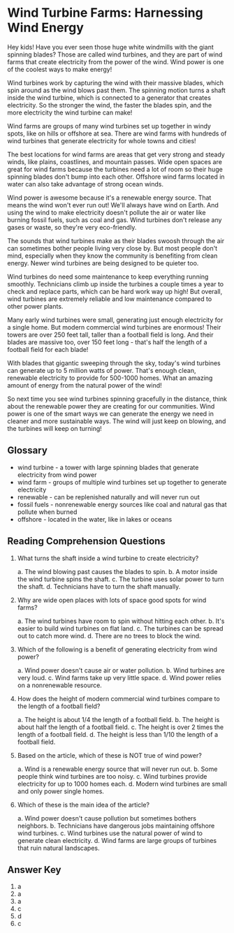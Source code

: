 # Wind Turbine Farms: Harnessing Wind Energy

Hey kids! Have you ever seen those huge white windmills with the giant spinning blades? Those are called wind turbines, and they are part of wind farms that create electricity from the power of the wind. Wind power is one of the coolest ways to make energy!

Wind turbines work by capturing the wind with their massive blades, which spin around as the wind blows past them. The spinning motion turns a shaft inside the wind turbine, which is connected to a generator that creates electricity. So the stronger the wind, the faster the blades spin, and the more electricity the wind turbine can make!

Wind farms are groups of many wind turbines set up together in windy spots, like on hills or offshore at sea. There are wind farms with hundreds of wind turbines that generate electricity for whole towns and cities!

The best locations for wind farms are areas that get very strong and steady winds, like plains, coastlines, and mountain passes. Wide open spaces are great for wind farms because the turbines need a lot of room so their huge spinning blades don't bump into each other. Offshore wind farms located in water can also take advantage of strong ocean winds.

Wind power is awesome because it's a renewable energy source. That means the wind won't ever run out! We'll always have wind on Earth. And using the wind to make electricity doesn't pollute the air or water like burning fossil fuels, such as coal and gas. Wind turbines don't release any gases or waste, so they're very eco-friendly.

The sounds that wind turbines make as their blades swoosh through the air can sometimes bother people living very close by. But most people don't mind, especially when they know the community is benefiting from clean energy. Newer wind turbines are being designed to be quieter too.

Wind turbines do need some maintenance to keep everything running smoothly. Technicians climb up inside the turbines a couple times a year to check and replace parts, which can be hard work way up high! But overall, wind turbines are extremely reliable and low maintenance compared to other power plants.

Many early wind turbines were small, generating just enough electricity for a single home. But modern commercial wind turbines are enormous! Their towers are over 250 feet tall, taller than a football field is long. And their blades are massive too, over 150 feet long - that's half the length of a football field for each blade!

With blades that gigantic sweeping through the sky, today's wind turbines can generate up to 5 million watts of power. That's enough clean, renewable electricity to provide for 500-1000 homes. What an amazing amount of energy from the natural power of the wind!

So next time you see wind turbines spinning gracefully in the distance, think about the renewable power they are creating for our communities. Wind power is one of the smart ways we can generate the energy we need in cleaner and more sustainable ways. The wind will just keep on blowing, and the turbines will keep on turning!

## Glossary

- wind turbine - a tower with large spinning blades that generate electricity from wind power
- wind farm - groups of multiple wind turbines set up together to generate electricity
- renewable - can be replenished naturally and will never run out
- fossil fuels - nonrenewable energy sources like coal and natural gas that pollute when burned
- offshore - located in the water, like in lakes or oceans

## Reading Comprehension Questions

1. What turns the shaft inside a wind turbine to create electricity?

   a. The wind blowing past causes the blades to spin.
   b. A motor inside the wind turbine spins the shaft.
   c. The turbine uses solar power to turn the shaft.
   d. Technicians have to turn the shaft manually.

2. Why are wide open places with lots of space good spots for wind farms?

   a. The wind turbines have room to spin without hitting each other.
   b. It's easier to build wind turbines on flat land.
   c. The turbines can be spread out to catch more wind.
   d. There are no trees to block the wind.

3. Which of the following is a benefit of generating electricity from wind power?

   a. Wind power doesn't cause air or water pollution.
   b. Wind turbines are very loud.
   c. Wind farms take up very little space.
   d. Wind power relies on a nonrenewable resource.

4. How does the height of modern commercial wind turbines compare to the length of a football field?

   a. The height is about 1/4 the length of a football field.
   b. The height is about half the length of a football field.
   c. The height is over 2 times the length of a football field.
   d. The height is less than 1/10 the length of a football field.

5. Based on the article, which of these is NOT true of wind power?

   a. Wind is a renewable energy source that will never run out.
   b. Some people think wind turbines are too noisy.
   c. Wind turbines provide electricity for up to 1000 homes each.
   d. Modern wind turbines are small and only power single homes.

6. Which of these is the main idea of the article?

   a. Wind power doesn't cause pollution but sometimes bothers neighbors.
   b. Technicians have dangerous jobs maintaining offshore wind turbines.
   c. Wind turbines use the natural power of wind to generate clean electricity.
   d. Wind farms are large groups of turbines that ruin natural landscapes.

## Answer Key

1. a
2. a
3. a
4. c
5. d
6. c
